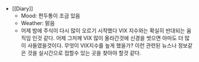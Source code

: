- [[Diary]]
    - Mood: 편두통이 조금 있음
    - Weather: 맑음
    - 어제 밤에 주식이 다시 많이 오르기 시작했다 VIX 지수와는 확실히 반대되는 움직임 인것 같다. 어제 그저께 VIX 많이 올라간것에 신경을 썻으면 아마도 더 많이 사들였을것이다. 무엇이 VIX지수를 높게 했을가? 이런 관련된 뉴스나 정보같은 것을 실시간으로 접할수 있는 곳을 찾아야 할것 같다. 
